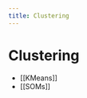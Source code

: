 ```yaml
---
title: Clustering
---
```


# Clustering
- [[KMeans]]
- [[SOMs]]












































































